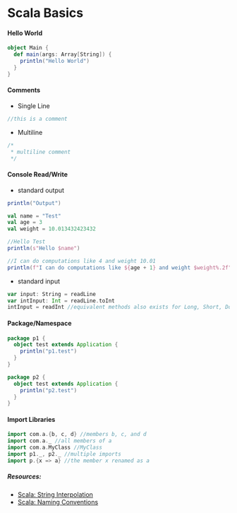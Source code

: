# Scala Basics

#### Hello World
```scala
object Main {
  def main(args: Array[String]) {
    println("Hello World")
  }
}
```

#### Comments
- Single Line
```scala
//this is a comment
```
- Multiline
```scala
/*
 * multiline comment
 */
```

#### Console Read/Write
- standard output
```scala
println("Output")

val name = "Test"
val age = 3
val weight = 10.013432423432

//Hello Test
println(s"Hello $name") 

//I can do computations like 4 and weight 10.01
println(f"I can do computations like ${age + 1} and weight $weight%.2f")
```
- standard input
```scala
var input: String = readLine
var intInput: Int = readLine.toInt
intInput = readInt //equivalent methods also exists for Long, Short, Double, Float, Char, Byte, Boolean
```

#### Package/Namespace
```scala
package p1 {
  object test extends Application {
    println("p1.test")
  }
}

package p2 {
  object test extends Application {
    println("p2.test")
  }
}
```

#### Import Libraries
```scala
import com.a.{b, c, d} //members b, c, and d
import com.a._ //all members of a
import com.a.MyClass //MyClass
import p1._, p2._ //multiple imports
import p.{x => a} //the member x renamed as a
```

##### Resources:
- [Scala: String Interpolation](http://docs.scala-lang.org/overviews/core/string-interpolation.html)
- [Scala: Naming Conventions](http://docs.scala-lang.org/style/naming-conventions.html)
